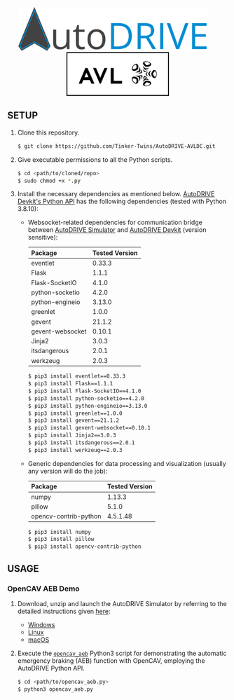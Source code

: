 <p align="center">
<img src="media/AutoDRIVE-Logo.png" alt="AutoDRIVE" height="100"/> &nbsp;&nbsp;&nbsp;&nbsp;&nbsp; <img src="media/AVL-Logo.png" alt="Autoware" height="100"/>
</p>

## SETUP

1. Clone this repository.
    ```bash
    $ git clone https://github.com/Tinker-Twins/AutoDRIVE-AVLDC.git
    ```
2. Give executable permissions to all the Python scripts.
   ```bash
   $ cd <path/to/cloned/repo>
   $ sudo chmod +x *.py
   ```
4. Install the necessary dependencies as mentioned below.
    [AutoDRIVE Devkit's Python API](https://github.com/Tinker-Twins/AutoDRIVE/tree/AutoDRIVE-Devkit/ADSS%20Toolkit/autodrive_py) has the following dependencies (tested with Python 3.8.10):
    
    - Websocket-related dependencies for communication bridge between [AutoDRIVE Simulator](https://github.com/Tinker-Twins/AutoDRIVE/tree/AutoDRIVE-Simulator) and [AutoDRIVE Devkit](https://github.com/Tinker-Twins/AutoDRIVE/tree/AutoDRIVE-Devkit) (version sensitive):
    
      | Package | Tested Version |
      |---------|----------------|
      | eventlet | 0.33.3 |
      | Flask | 1.1.1 |
      | Flask-SocketIO | 4.1.0 |
      | python-socketio | 4.2.0 |
      | python-engineio | 3.13.0 |
      | greenlet | 1.0.0 |
      | gevent | 21.1.2 |
      | gevent-websocket | 0.10.1 |
      | Jinja2 | 3.0.3 |
      | itsdangerous | 2.0.1 |
      | werkzeug | 2.0.3 |
      
      ```bash
      $ pip3 install eventlet==0.33.3
      $ pip3 install Flask==1.1.1
      $ pip3 install Flask-SocketIO==4.1.0
      $ pip3 install python-socketio==4.2.0
      $ pip3 install python-engineio==3.13.0
      $ pip3 install greenlet==1.0.0
      $ pip3 install gevent==21.1.2
      $ pip3 install gevent-websocket==0.10.1
      $ pip3 install Jinja2==3.0.3
      $ pip3 install itsdangerous==2.0.1
      $ pip3 install werkzeug==2.0.3
      ```
    
    - Generic dependencies for data processing and visualization (usually any version will do the job):
    
      | Package | Tested Version |
      |---------|----------------|
      | numpy | 1.13.3 |
      | pillow | 5.1.0 |
      | opencv-contrib-python | 4.5.1.48 |
      
      ```bash
      $ pip3 install numpy
      $ pip3 install pillow
      $ pip3 install opencv-contrib-python
      ```

## USAGE

### OpenCAV AEB Demo

1. Download, unzip and launch the AutoDRIVE Simulator by referring to the detailed instructions given [here](https://github.com/AutoDRIVE-Ecosystem/AutoDRIVE/tree/AutoDRIVE-Simulator?tab=readme-ov-file#download-and-run):
    - [Windows](https://github.com/Tinker-Twins/AutoDRIVE-AVLDC/releases/download/v1.0.0/AutoDRIVE_Simulator_Windows.zip)
    - [Linux](https://github.com/Tinker-Twins/AutoDRIVE-AVLDC/releases/download/v1.0.0/AutoDRIVE_Simulator_Linux.zip)
    - [macOS](https://github.com/Tinker-Twins/AutoDRIVE-AVLDC/releases/download/v1.0.0/AutoDRIVE_Simulator_macOS.zip)  

2. Execute the [`opencav_aeb`](https://github.com/Tinker-Twins/AutoDRIVE-AVLDC/blob/main/opencav_aeb.py) Python3 script for demonstrating the automatic emergency braking (AEB) function with OpenCAV, employing the AutoDRIVE Python API.
    ```bash
    $ cd <path/to/opencav_aeb.py>
    $ python3 opencav_aeb.py
    ```
